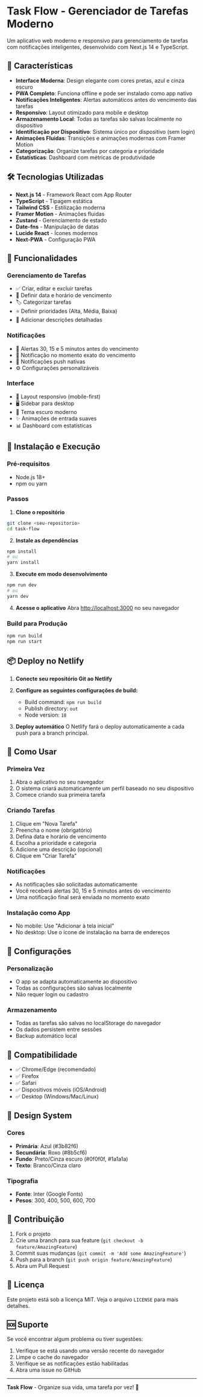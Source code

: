 # Task Flow - Gerenciador de Tarefas Moderno

Um aplicativo web moderno e responsivo para gerenciamento de tarefas com notificações inteligentes, desenvolvido com Next.js 14 e TypeScript.

## 🚀 Características

- **Interface Moderna**: Design elegante com cores pretas, azul e cinza escuro
- **PWA Completo**: Funciona offline e pode ser instalado como app nativo
- **Notificações Inteligentes**: Alertas automáticos antes do vencimento das tarefas
- **Responsivo**: Layout otimizado para mobile e desktop
- **Armazenamento Local**: Todas as tarefas são salvas localmente no dispositivo
- **Identificação por Dispositivo**: Sistema único por dispositivo (sem login)
- **Animações Fluidas**: Transições e animações modernas com Framer Motion
- **Categorização**: Organize tarefas por categoria e prioridade
- **Estatísticas**: Dashboard com métricas de produtividade

## 🛠️ Tecnologias Utilizadas

- **Next.js 14** - Framework React com App Router
- **TypeScript** - Tipagem estática
- **Tailwind CSS** - Estilização moderna
- **Framer Motion** - Animações fluidas
- **Zustand** - Gerenciamento de estado
- **Date-fns** - Manipulação de datas
- **Lucide React** - Ícones modernos
- **Next-PWA** - Configuração PWA

## 📱 Funcionalidades

### Gerenciamento de Tarefas
- ✅ Criar, editar e excluir tarefas
- 📅 Definir data e horário de vencimento
- 🏷️ Categorizar tarefas
- ⭐ Definir prioridades (Alta, Média, Baixa)
- 📝 Adicionar descrições detalhadas

### Notificações
- 🔔 Alertas 30, 15 e 5 minutos antes do vencimento
- 🚨 Notificação no momento exato do vencimento
- 📱 Notificações push nativas
- ⚙️ Configurações personalizáveis

### Interface
- 📱 Layout responsivo (mobile-first)
- 🖥️ Sidebar para desktop
- 🎨 Tema escuro moderno
- ✨ Animações de entrada suaves
- 📊 Dashboard com estatísticas

## 🚀 Instalação e Execução

### Pré-requisitos
- Node.js 18+ 
- npm ou yarn

### Passos

1. **Clone o repositório**
```bash
git clone <seu-repositorio>
cd task-flow
```

2. **Instale as dependências**
```bash
npm install
# ou
yarn install
```

3. **Execute em modo desenvolvimento**
```bash
npm run dev
# ou
yarn dev
```

4. **Acesse o aplicativo**
Abra [http://localhost:3000](http://localhost:3000) no seu navegador

### Build para Produção

```bash
npm run build
npm run start
```

## 📦 Deploy no Netlify

1. **Conecte seu repositório Git ao Netlify**
2. **Configure as seguintes configurações de build:**
   - Build command: `npm run build`
   - Publish directory: `out`
   - Node version: `18`

3. **Deploy automático**
O Netlify fará o deploy automaticamente a cada push para a branch principal.

## 🎯 Como Usar

### Primeira Vez
1. Abra o aplicativo no seu navegador
2. O sistema criará automaticamente um perfil baseado no seu dispositivo
3. Comece criando sua primeira tarefa

### Criando Tarefas
1. Clique em "Nova Tarefa"
2. Preencha o nome (obrigatório)
3. Defina data e horário de vencimento
4. Escolha a prioridade e categoria
5. Adicione uma descrição (opcional)
6. Clique em "Criar Tarefa"

### Notificações
- As notificações são solicitadas automaticamente
- Você receberá alertas 30, 15 e 5 minutos antes do vencimento
- Uma notificação final será enviada no momento exato

### Instalação como App
- No mobile: Use "Adicionar à tela inicial"
- No desktop: Use o ícone de instalação na barra de endereços

## 🔧 Configurações

### Personalização
- O app se adapta automaticamente ao dispositivo
- Todas as configurações são salvas localmente
- Não requer login ou cadastro

### Armazenamento
- Todas as tarefas são salvas no localStorage do navegador
- Os dados persistem entre sessões
- Backup automático local

## 📱 Compatibilidade

- ✅ Chrome/Edge (recomendado)
- ✅ Firefox
- ✅ Safari
- ✅ Dispositivos móveis (iOS/Android)
- ✅ Desktop (Windows/Mac/Linux)

## 🎨 Design System

### Cores
- **Primária**: Azul (#3b82f6)
- **Secundária**: Roxo (#8b5cf6)
- **Fundo**: Preto/Cinza escuro (#0f0f0f, #1a1a1a)
- **Texto**: Branco/Cinza claro

### Tipografia
- **Fonte**: Inter (Google Fonts)
- **Pesos**: 300, 400, 500, 600, 700

## 🤝 Contribuição

1. Fork o projeto
2. Crie uma branch para sua feature (`git checkout -b feature/AmazingFeature`)
3. Commit suas mudanças (`git commit -m 'Add some AmazingFeature'`)
4. Push para a branch (`git push origin feature/AmazingFeature`)
5. Abra um Pull Request

## 📄 Licença

Este projeto está sob a licença MIT. Veja o arquivo `LICENSE` para mais detalhes.

## 🆘 Suporte

Se você encontrar algum problema ou tiver sugestões:

1. Verifique se está usando uma versão recente do navegador
2. Limpe o cache do navegador
3. Verifique se as notificações estão habilitadas
4. Abra uma issue no GitHub

---

**Task Flow** - Organize sua vida, uma tarefa por vez! 🚀
